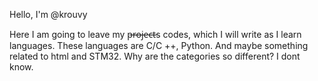Hello, I'm @krouvy

Here I am going to leave my p̶r̶o̶j̶e̶c̶t̶s codes, which I will write as I learn languages.
These languages are C/C ++, Python.
And maybe something related to html and STM32.
Why are the categories so different? I dont know.
